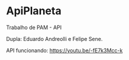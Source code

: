 # ApiPlaneta

Trabalho de PAM - API

Dupla: Eduardo Andreolli e Felipe Sene.

API funcionando: https://youtu.be/-fE7k3Mcc-k
